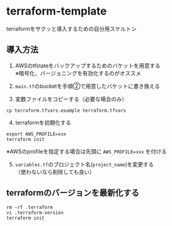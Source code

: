 # terraform-template

terraformをサクッと導入するための自分用スケルトン

## 導入方法

1. AWSのtfstateをバックアップするためのバケットを用意する  
※暗号化、バージョニングを有効化するのがオススメ

2. `main.tf`のbucketを手順②で用意したバケットに書き換える

3. 変数ファイルをコピーする（必要な場合のみ）

```
cp terraform.tfvars.example terraform.tfvars
```

4. terraformを初期化する

```
export AWS_PROFILE=xxx
terraform init
```

※AWSのprofileを指定する場合は先頭に `AWS_PROFILE=xxx` を付ける

5. `variables.tf`のプロジェクト名(`project_name`)を変更する  
（使わないなら削除しても良い）

## terraformのバージョンを最新化する

```
rm -rf .terraform
vi .terraform-version
terraform init
```
